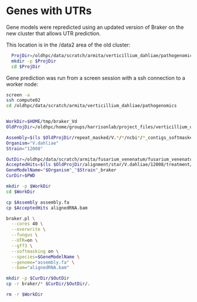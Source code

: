 # Genes with UTRs

Gene models were repredicted using an updated version of Braker
on the new cluster that allows UTR prediction.

This location is in the /data2 area of the old cluster:

```bash
  ProjDir=/oldhpc/data/scratch/armita/verticillium_dahliae/pathogenomics
  mkdir -p $ProjDir
  cd $ProjDir
```

Gene prediction was run from a screen session with a ssh connection to a worker node:

```bash
screen -a
ssh compute02
cd /oldhpc/data/scratch/armita/verticillium_dahliae/pathogenomics


WorkDir=$HOME/tmp/braker_Vd
OldProjDir=/oldhpc/home/groups/harrisonlab/project_files/verticillium_dahliae/pathogenomics

Assembly=$(ls $OldProjDir/repeat_masked/V.*/*/ncbi*/*_contigs_softmasked_repeatmasker_TPSI_appended.fa | grep '12008')
Organism="V.dahliae"
Strain="12008"

OutDir=/oldhpc/data/scratch/armita/fusarium_venenatum/fusarium_venenatum/gene_pred/braker/F.venenatum/WT_braker_UTR
AcceptedHits=$(ls $OldProjDir/alignment/star/V.dahliae/12008/treatment/concatenated/concatenated.bam)
GeneModelName="$Organism"_"$Strain"_braker
CurDir=$PWD

mkdir -p $WorkDir
cd $WorkDir

cp $Assembly assembly.fa
cp $AcceptedHits alignedRNA.bam

braker.pl \
  --cores 40 \
  --overwrite \
  --fungus \
  --UTR=on \
  --gff3 \
  --softmasking on \
  --species=$GeneModelName \
  --genome="assembly.fa" \
  --bam="alignedRNA.bam"

mkdir -p $CurDir/$OutDir
cp -r braker/* $CurDir/$OutDir/.

rm -r $WorkDir

```
